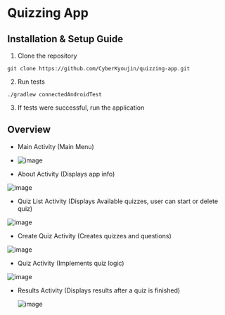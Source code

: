 # Quizzing App

## Installation & Setup Guide
1. Clone the repository
```
git clone https://github.com/CyberKyoujin/quizzing-app.git
```
2. Run tests
```
./gradlew connectedAndroidTest   
```
3. If tests were successful, run the application

## Overview
- Main Activity (Main Menu)
- 
  ![image](https://github.com/user-attachments/assets/abde7ebe-a7cf-4c59-848b-78d275c34d02)


- About Activity (Displays app info)
  
 ![image](https://github.com/user-attachments/assets/ed802b47-c100-45d8-abe6-27c2ea3c9cdf)


- Quiz List Activity (Displays Available quizzes, user can start or delete quiz)
 
 ![image](https://github.com/user-attachments/assets/9903ccdf-54f5-4acb-a23a-2df85fe9f413)


- Create Quiz Activity (Creates quizzes and questions)

 ![image](https://github.com/user-attachments/assets/cfcea0c2-ef27-4569-80a0-5c1ed5e10584)


- Quiz Activity (Implements quiz logic)
  
 ![image](https://github.com/user-attachments/assets/14ca201c-d5f5-40b4-adfc-e6ab58079c7d)


- Results Activity (Displays results after a quiz is finished)
  
  ![image](https://github.com/user-attachments/assets/5d56b163-c37e-4e88-9909-d183178608e7)
